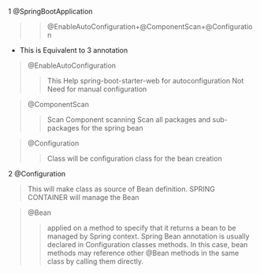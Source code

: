 1 @SpringBootApplication
> >@EnableAutoConfiguration+@ComponentScan+@Configuration
* This is Equivalent to 3 annotation
>@EnableAutoConfiguration
>> This Help spring-boot-starter-web for autoconfiguration
> Not Need for manual configuration

>@ComponentScan
>> Scan Component scanning
> Scan all packages and sub-packages 
> for the spring bean

>@Configuration
>> Class will be configuration class for the bean 
> creation
 
2 @Configuration

>This will make class as source of Bean definition.
> SPRING CONTAINER will manage the Bean

>@Bean
> >applied on a method to specify that it returns a bean to be managed by Spring context. Spring Bean annotation is usually declared in Configuration classes methods. In this case, bean methods may reference other @Bean methods in the same class by calling them directly.






